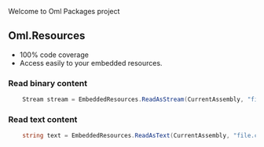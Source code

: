 Welcome to Oml Packages project

## Oml.Resources
- 100% code coverage
- Access easily to your embedded resources.

### Read binary content
```csharp	
	Stream stream = EmbeddedResources.ReadAsStream(CurrentAssembly, "file.zip");
````

### Read text content
```csharp	
	string text = EmbeddedResources.ReadAsText(CurrentAssembly, "file.csv");
````
